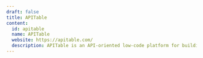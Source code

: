```yaml
---
draft: false
title: APITable
content:
  id: apitable
  name: APITable
  website: https://apitable.com/
  description: APITable is an API-oriented low-code platform for building collaborative apps and is better than all other Airtable open-source alternatives.
---
```


